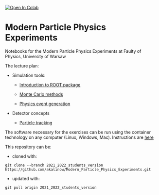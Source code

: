 [![Open In Colab](https://colab.research.google.com/assets/colab-badge.svg)](https://colab.research.google.com/github/akalinow/Modern_Particle_Physics_Experiments/blob/2021_2022)


# Modern Particle Physics Experiments
Notebooks for the Modern Particle Physics Experiments at Faulty of Physics, University of Warsaw

The lecture plan:

* Simulation tools:
  * [Introduction to ROOT package](01_Introduction_to_ROOT.ipynb)
  
  * [Monte Carlo methods](02_Monte_Carlo_methods.ipynb)
  
  * [Physics event generation](03_Event_generation/03_Event_generation.ipynb)

* Detector concepts
  * [Particle tracking](04_Tracking)

The software necessary for the exercises can be run using the container technology on any computer (Linux, Windows, Mac).
Instructions are [here](Docker/Instructions_Docker.md)

This repository can be:

* cloned with:

```
git clone --branch 2021_2022_students_version https://github.com/akalinow/Modern_Particle_Physics_Experiments.git
```

* updated with:

```
git pull origin 2021_2022_students_version 
```
